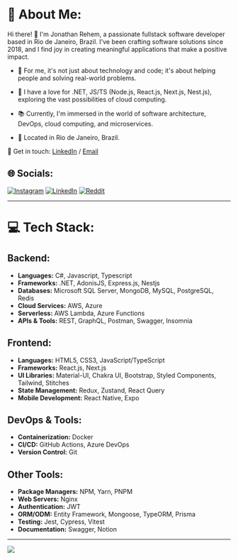 # 💫 About Me:

Hi there! 👋 I'm Jonathan Rehem, a passionate fullstack software developer based in Rio de Janeiro, Brazil. I've been crafting software solutions since 2018, and I find joy in creating meaningful applications that make a positive impact.

- 🚀 For me, it's not just about technology and code; it's about helping people and solving real-world problems.
- 💜 I have a love for .NET, JS/TS (Node.js, React.js, Next.js, Nest.js), exploring the vast possibilities of cloud computing.

- 📚 Currently, I'm immersed in the world of software architecture, DevOps, cloud computing, and microservices.
- 📍 Located in Rio de Janeiro, Brazil.

💬 Get in touch:
[LinkedIn](https://www.linkedin.com/in/jonathan-rehem/) / [Email](mailto:jonathan.de.oliveira@live.com)

## 🌐 Socials:
[![Instagram](https://img.shields.io/badge/Instagram-%23E4405F.svg?logo=Instagram&logoColor=white)](https://www.instagram.com/jonathan.o.rehem/) [![LinkedIn](https://img.shields.io/badge/LinkedIn-%230077B5.svg?logo=linkedin&logoColor=white)](https://www.linkedin.com/in/jonathan-rehem/) [![Reddit](https://img.shields.io/badge/Reddit-%23FF4500.svg?logo=Reddit&logoColor=white)](https://reddit.com/user/90srehem) 
___
# 💻 Tech Stack:

## Backend:
- **Languages:** C#, Javascript, Typescript
- **Frameworks:** .NET, AdonisJS, Express.js, Nestjs
- **Databases:** Microsoft SQL Server, MongoDB, MySQL, PostgreSQL, Redis
- **Cloud Services:** AWS, Azure
- **Serverless:** AWS Lambda, Azure Functions
- **APIs & Tools:** REST, GraphQL, Postman, Swagger, Insomnia

## Frontend:
- **Languages:** HTML5, CSS3, JavaScript/TypeScript
- **Frameworks:** React.js, Next.js
- **UI Libraries:** Material-UI, Chakra UI, Bootstrap, Styled Components, Tailwind, Stitches
- **State Management:** Redux, Zustand, React Query
- **Mobile Development:** React Native, Expo

## DevOps & Tools:
- **Containerization:** Docker
- **CI/CD:** GitHub Actions, Azure DevOps
- **Version Control:** Git

## Other Tools:
- **Package Managers:** NPM, Yarn, PNPM
- **Web Servers:** Nginx
- **Authentication:** JWT
- **ORM/ODM:** Entity Framework, Mongoose, TypeORM, Prisma
- **Testing:** Jest, Cypress, Vitest
- **Documentation:** Swagger, Notion

---
[![](https://visitcount.itsvg.in/api?id=90sRehem&icon=0&color=0)](https://visitcount.itsvg.in)
